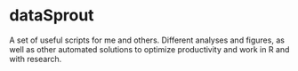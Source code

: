 # dataSprout
A set of useful scripts for me and others. Different analyses and figures, as well as other automated solutions to optimize productivity and work in R and with research.
